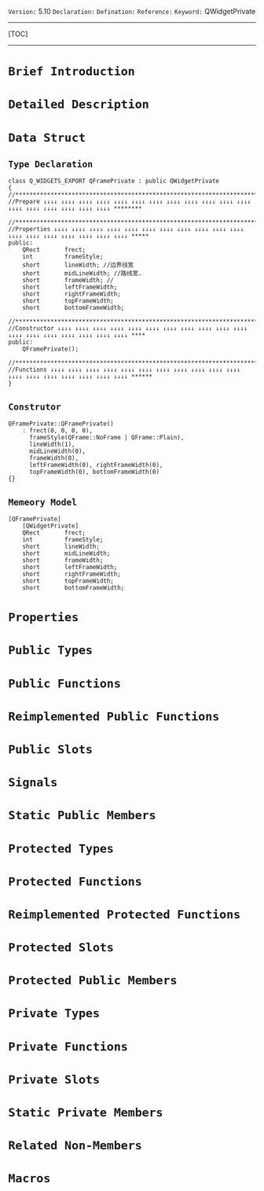 `Version:` 5.10
`Declaration:` 
`Defination:` 
`Reference:` 
`Keyword:` QWidgetPrivate

------

[TOC]

------

# `Brief Introduction`

# `Detailed Description`

# `Data Struct`

## `Type Declaration`

```
class Q_WIDGETS_EXPORT QFramePrivate : public QWidgetPrivate
{
//**************************************************************************************************************
//Prepare ↓↓↓↓ ↓↓↓↓ ↓↓↓↓ ↓↓↓↓ ↓↓↓↓ ↓↓↓↓ ↓↓↓↓ ↓↓↓↓ ↓↓↓↓ ↓↓↓↓ ↓↓↓↓ ↓↓↓↓ ↓↓↓↓ ↓↓↓↓ ↓↓↓↓ ↓↓↓↓ ↓↓↓↓ ↓↓↓↓ ********

//**************************************************************************************************************
//Properties ↓↓↓↓ ↓↓↓↓ ↓↓↓↓ ↓↓↓↓ ↓↓↓↓ ↓↓↓↓ ↓↓↓↓ ↓↓↓↓ ↓↓↓↓ ↓↓↓↓ ↓↓↓↓ ↓↓↓↓ ↓↓↓↓ ↓↓↓↓ ↓↓↓↓ ↓↓↓↓ ↓↓↓↓ ↓↓↓↓ *****
public:
    QRect       frect;
    int         frameStyle;
    short       lineWidth; //边界线宽
    short       midLineWidth; //路线宽.
    short       frameWidth; //
    short       leftFrameWidth;
    short       rightFrameWidth;
    short       topFrameWidth;
    short       bottomFrameWidth;
    
//**************************************************************************************************************
//Constructor ↓↓↓↓ ↓↓↓↓ ↓↓↓↓ ↓↓↓↓ ↓↓↓↓ ↓↓↓↓ ↓↓↓↓ ↓↓↓↓ ↓↓↓↓ ↓↓↓↓ ↓↓↓↓ ↓↓↓↓ ↓↓↓↓ ↓↓↓↓ ↓↓↓↓ ↓↓↓↓ ↓↓↓↓ ↓↓↓↓ ****
public:
    QFramePrivate();
    
//**************************************************************************************************************
//Functions ↓↓↓↓ ↓↓↓↓ ↓↓↓↓ ↓↓↓↓ ↓↓↓↓ ↓↓↓↓ ↓↓↓↓ ↓↓↓↓ ↓↓↓↓ ↓↓↓↓ ↓↓↓↓ ↓↓↓↓ ↓↓↓↓ ↓↓↓↓ ↓↓↓↓ ↓↓↓↓ ↓↓↓↓ ↓↓↓↓ ******
}
```

## `Construtor`

```
QFramePrivate::QFramePrivate()
    : frect(0, 0, 0, 0),
      frameStyle(QFrame::NoFrame | QFrame::Plain),
      lineWidth(1),
      midLineWidth(0),
      frameWidth(0),
      leftFrameWidth(0), rightFrameWidth(0),
      topFrameWidth(0), bottomFrameWidth(0)
{}
```

## `Memeory Model`

```
[QFramePrivate]
    [QWidgetPrivate]
    QRect       frect;
    int         frameStyle;
    short       lineWidth;
    short       midLineWidth;
    short       frameWidth;
    short       leftFrameWidth;
    short       rightFrameWidth;
    short       topFrameWidth;
    short       bottomFrameWidth;
```

# `Properties`

# `Public Types`

# `Public Functions`

# `Reimplemented Public Functions`

# `Public Slots`

# `Signals`

# `Static Public Members`

# `Protected Types`

# `Protected Functions`

# `Reimplemented Protected Functions`

# `Protected Slots`

# `Protected Public Members`

# `Private Types`

# `Private Functions`

# `Private Slots`

# `Static Private Members`

# `Related Non-Members`

# `Macros`

